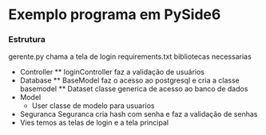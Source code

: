 # Exemplo programa em PySide6

### Estrutura
gerente.py chama a tela de login
requirements.txt bibliotecas necessarias

* Controller
   ** loginController faz a validação de usuários
* Database 
    ** BaseModel faz o acesso ao postgresql e cria a classe basemodel
    ** Dataset classe generica de acesso ao banco de dados
* Model 
    * User classe de modelo para usuarios
* Seguranca Seguranca cria hash com senha e faz a validação de senhas 
* Vies temos as telas de login e a tela principal
